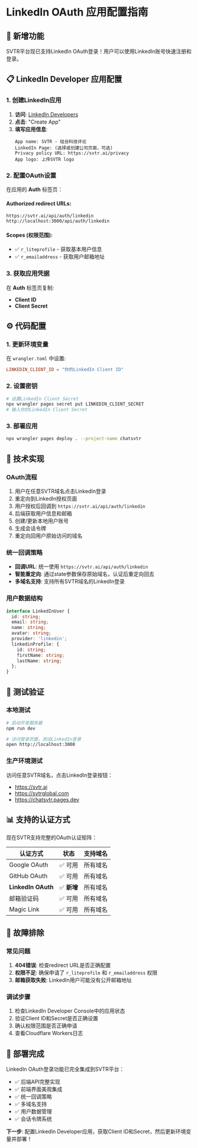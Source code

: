 # LinkedIn OAuth 应用配置指南

## 🚀 新增功能

SVTR平台现已支持LinkedIn OAuth登录！用户可以使用LinkedIn账号快速注册和登录。

## 📋 LinkedIn Developer 应用配置

### 1. 创建LinkedIn应用

1. **访问**: [LinkedIn Developers](https://www.linkedin.com/developers/)
2. **点击**: "Create App"
3. **填写应用信息**:
   ```
   App name: SVTR - 硅谷科技评论
   LinkedIn Page: (选择或创建公司页面，可选)
   Privacy policy URL: https://svtr.ai/privacy
   App logo: 上传SVTR logo
   ```

### 2. 配置OAuth设置

在应用的 **Auth** 标签页：

#### **Authorized redirect URLs**:
```
https://svtr.ai/api/auth/linkedin
http://localhost:3000/api/auth/linkedin
```

#### **Scopes** (权限范围):
- ✅ `r_liteprofile` - 获取基本用户信息
- ✅ `r_emailaddress` - 获取用户邮箱地址

### 3. 获取应用凭据

在 **Auth** 标签页复制:
- **Client ID**
- **Client Secret**

## ⚙️ 代码配置

### 1. 更新环境变量

在 `wrangler.toml` 中设置:
```toml
LINKEDIN_CLIENT_ID = "你的LinkedIn Client ID"
```

### 2. 设置密钥

```bash
# 设置LinkedIn Client Secret
npx wrangler pages secret put LINKEDIN_CLIENT_SECRET
# 输入你的LinkedIn Client Secret
```

### 3. 部署应用

```bash
npx wrangler pages deploy . --project-name chatsvtr
```

## 🎯 技术实现

### OAuth流程
1. 用户在任意SVTR域名点击LinkedIn登录
2. 重定向到LinkedIn授权页面
3. 用户授权后回调到 `https://svtr.ai/api/auth/linkedin`
4. 后端获取用户信息和邮箱
5. 创建/更新本地用户账号
6. 生成会话令牌
7. 重定向回用户原始访问的域名

### 统一回调策略
- **回调URL**: 统一使用 `https://svtr.ai/api/auth/linkedin`
- **智能重定向**: 通过state参数保存原始域名，认证后重定向回去
- **多域名支持**: 支持所有SVTR域名的LinkedIn登录

### 用户数据结构
```typescript
interface LinkedInUser {
  id: string;
  email: string;
  name: string;
  avatar: string;
  provider: 'linkedin';
  linkedinProfile: {
    id: string;
    firstName: string;
    lastName: string;
  };
}
```

## 🧪 测试验证

### 本地测试
```bash
# 启动开发服务器
npm run dev

# 访问登录页面，测试LinkedIn登录
open http://localhost:3000
```

### 生产环境测试
访问任意SVTR域名，点击LinkedIn登录按钮：
- https://svtr.ai
- https://svtrglobal.com  
- https://chatsvtr.pages.dev

## 📊 支持的认证方式

现在SVTR支持完整的OAuth认证矩阵：

| 认证方式 | 状态 | 支持域名 |
|---------|------|----------|
| Google OAuth | ✅ 可用 | 所有域名 |
| GitHub OAuth | ✅ 可用 | 所有域名 |
| **LinkedIn OAuth** | ✅ **新增** | 所有域名 |
| 邮箱验证码 | ✅ 可用 | 所有域名 |
| Magic Link | ✅ 可用 | 所有域名 |

## 🔧 故障排除

### 常见问题

1. **404错误**: 检查redirect URL是否正确配置
2. **权限不足**: 确保申请了 `r_liteprofile` 和 `r_emailaddress` 权限
3. **邮箱获取失败**: LinkedIn用户可能没有公开邮箱地址

### 调试步骤

1. 检查LinkedIn Developer Console中的应用状态
2. 验证Client ID和Secret是否正确设置
3. 确认权限范围是否正确申请
4. 查看Cloudflare Workers日志

## 🎉 部署完成

LinkedIn OAuth登录功能已完全集成到SVTR平台：

- ✅ 后端API完整实现
- ✅ 前端界面美观集成
- ✅ 统一回调策略
- ✅ 多域名支持
- ✅ 用户数据管理
- ✅ 会话令牌系统

**下一步**: 配置LinkedIn Developer应用，获取Client ID和Secret，然后更新环境变量并部署！